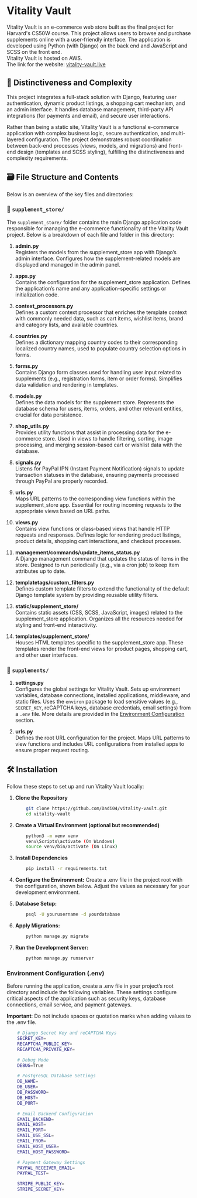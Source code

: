 # Vitality Vault

Vitality Vault is an e-commerce web store built as the final project for Harvard's CS50W course. This project allows users to browse and purchase supplements online with a user-friendly interface. The application is developed using Python (with Django) on the back end and JavaScript and SCSS on the front end.  
Vitality Vault is hosted on AWS.  
The link for the website: [vitality-vault.live](https://vitality-vault.live)

## 🧐 Distinctiveness and Complexity

This project integrates a full-stack solution with Django, featuring user authentication, dynamic product listings, a shopping cart mechanism, and an admin interface. It handles database management, third-party API integrations (for payments and email), and secure user interactions.

Rather than being a static site, Vitality Vault is a functional e-commerce application with complex business logic, secure authentication, and multi-layered configuration. The project demonstrates robust coordination between back-end processes (views, models, and migrations) and front-end design (templates and SCSS styling), fulfilling the distinctiveness and complexity requirements.

## 🗃️ File Structure and Contents

Below is an overview of the key files and directories:

### 📂 `supplement_store/`

The `supplement_store/` folder contains the main Django application code responsible for managing the e-commerce functionality of the Vitality Vault project. Below is a breakdown of each file and folder in this directory:

1. **admin.py**  
   Registers the models from the supplement_store app with Django’s admin interface. Configures how the supplement-related models are displayed and managed in the admin panel.

2. **apps.py**  
   Contains the configuration for the supplement_store application. Defines the application’s name and any application-specific settings or initialization code.

3. **context_processors.py**  
   Defines a custom context processor that enriches the template context with commonly needed data, such as cart items, wishlist items, brand and category lists, and available countries.

4. **countries.py**  
   Defines a dictionary mapping country codes to their corresponding localized country names, used to populate country selection options in forms.

5. **forms.py**  
   Contains Django form classes used for handling user input related to supplements (e.g., registration forms, item or order forms). Simplifies data validation and rendering in templates.

6. **models.py**  
   Defines the data models for the supplement store. Represents the database schema for users, items, orders, and other relevant entities, crucial for data persistence.

7. **shop_utils.py**  
   Provides utility functions that assist in processing data for the e-commerce store. Used in views to handle filtering, sorting, image processing, and merging session-based cart or wishlist data with the database.

8. **signals.py**  
   Listens for PayPal IPN (Instant Payment Notification) signals to update transaction statuses in the database, ensuring payments processed through PayPal are properly recorded.

9. **urls.py**  
   Maps URL patterns to the corresponding view functions within the supplement_store app. Essential for routing incoming requests to the appropriate views based on URL paths.

10. **views.py**  
    Contains view functions or class-based views that handle HTTP requests and responses. Defines logic for rendering product listings, product details, shopping cart interactions, and checkout processes.

11. **management/commands/update_items_status.py**  
    A Django management command that updates the status of items in the store. Designed to run periodically (e.g., via a cron job) to keep item attributes up to date.

12. **templatetags/custom_filters.py**  
    Defines custom template filters to extend the functionality of the default Django template system by providing reusable utility filters.

13. **static/supplement_store/**  
    Contains static assets (CSS, SCSS, JavaScript, images) related to the supplement_store application. Organizes all the resources needed for styling and front-end interactivity.

14. **templates/supplement_store/**  
    Houses HTML templates specific to the supplement_store app. These templates render the front-end views for product pages, shopping cart, and other user interfaces.

### 📂 `supplements/`

1. **settings.py**  
   Configures the global settings for Vitality Vault. Sets up environment variables, database connections, installed applications, middleware, and static files. Uses the `environ` package to load sensitive values (e.g., `SECRET_KEY`, reCAPTCHA keys, database credentials, email settings) from a `.env` file. More details are provided in the [Environment Configuration](#environment-configuration-env) section.

2. **urls.py**  
   Defines the root URL configuration for the project. Maps URL patterns to view functions and includes URL configurations from installed apps to ensure proper request routing.

## 🛠️ Installation

Follow these steps to set up and run Vitality Vault locally:

1. **Clone the Repository**
    ```bash
        git clone https://github.com/Dadi04/vitality-vault.git
        cd vitality-vault
    ```

2. **Create a Virtual Environment (optional but recommended)**
    ```bash
        python3 -m venv venv
        venv\Scripts\activate (On Windows)
        source venv/bin/activate (On Linux)
    ```

3. **Install Dependencies**
    ```bash
        pip install -r requirements.txt
    ```

4. **Configure the Environment:**
    Create a .env file in the project root with the configuration, shown below.
    Adjust the values as necessary for your development environment.

5. **Database Setup:**
    ```bash
        psql -U yourusername -d yourdatabase
    ```

6. **Apply Migrations:**
    ```bash
        python manage.py migrate
    ```

7. **Run the Development Server:**
    ```bash
        python manage.py runserver
    ```

### Environment Configuration (.env)
Before running the application, create a .env file in your project’s root directory and include the following variables. These settings configure critical aspects of the application such as security keys, database connections, email service, and payment gateways.

__Important__: Do not include spaces or quotation marks when adding values to the .env file.

```bash
    # Django Secret Key and reCAPTCHA Keys
    SECRET_KEY=
    RECAPTCHA_PUBLIC_KEY=
    RECAPTCHA_PRIVATE_KEY=

    # Debug Mode
    DEBUG=True

    # PostgreSQL Database Settings
    DB_NAME=
    DB_USER=
    DB_PASSWORD=
    DB_HOST=
    DB_PORT=

    # Email Backend Configuration
    EMAIL_BACKEND=
    EMAIL_HOST=
    EMAIL_PORT=
    EMAIL_USE_SSL=
    EMAIL_FROM=
    EMAIL_HOST_USER=
    EMAIL_HOST_PASSWORD=

    # Payment Gateway Settings
    PAYPAL_RECEIVER_EMAIL=
    PAYPAL_TEST=

    STRIPE_PUBLIC_KEY=
    STRIPE_SECRET_KEY=
```